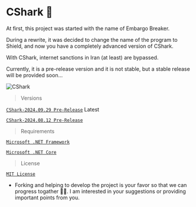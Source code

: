# CShark 🦈

  At first, this project was started with the name of Embargo Breaker.

  During a rewrite, it was decided to change the name of the program to Shield, and now you have a completely advanced version of CShark.

  With CShark, internet sanctions in Iran (at least) are bypassed. 

  Currently, it is a pre-release version and it is not stable, but a stable release will be provided soon...


![CShark](https://github.com/b-daarr/CShark/blob/main/CShark-ReScale01/Resources/app-logo.png)

> Versions

[`CShark-2024.09.29 Pre-Release`](https://github.com/b-daarr/CShark/releases/tag/v2024.09.29) Latest

[`CShark-2024.08.12 Pre-Release`](https://github.com/b-daarr/CShark/releases/tag/v2024.08.12)

> Requirements

  [`Microsoft .NET Framework`](https://dotnet.microsoft.com/en-us/download/dotnet-framework)

[`Microsoft .NET Core`](https://dotnet.microsoft.com/en-us/download) 

> License

[`MIT License`]()

+ Forking and helping to develop the project is your favor so that we can progress togather 🙏🏻.
I am interested in your suggestions or providing important points from you.
